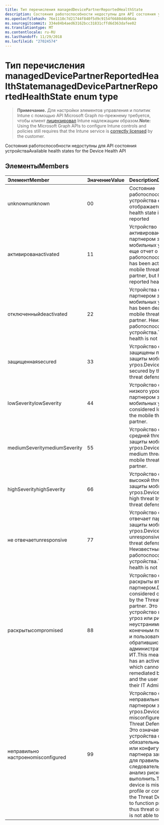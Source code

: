 ```yaml
---
title: Тип перечисления managedDevicePartnerReportedHealthState
description: Состояния работоспособности недоступны для API состояния устройства
ms.openlocfilehash: 76e1110c7d21744f840f5d9c9154f6680d4b964a
ms.sourcegitcommit: 334e84b4aed63162bcc31831cffd6d363dafee02
ms.translationtype: MT
ms.contentlocale: ru-RU
ms.lasthandoff: 11/29/2018
ms.locfileid: "27024574"
---
```

# <a name="manageddevicepartnerreportedhealthstate-enum-type"></a><span data-ttu-id="8dec9-103">Тип перечисления managedDevicePartnerReportedHealthState</span><span class="sxs-lookup"><span data-stu-id="8dec9-103">managedDevicePartnerReportedHealthState enum type</span></span>

> <span data-ttu-id="8dec9-104">**Примечание.** Для настройки элементов управления и политик Intune с помощью API Microsoft Graph по-прежнему требуется, чтобы клиент [лицензировал](https://go.microsoft.com/fwlink/?linkid=839381) Intune надлежащим образом.</span><span class="sxs-lookup"><span data-stu-id="8dec9-104">**Note:** Using the Microsoft Graph APIs to configure Intune controls and policies still requires that the Intune service is [correctly licensed](https://go.microsoft.com/fwlink/?linkid=839381) by the customer.</span></span>

<span data-ttu-id="8dec9-105">Состояния работоспособности недоступны для API состояния устройства</span><span class="sxs-lookup"><span data-stu-id="8dec9-105">Available health states for the Device Health API</span></span>
## <a name="members"></a><span data-ttu-id="8dec9-106">Элементы</span><span class="sxs-lookup"><span data-stu-id="8dec9-106">Members</span></span>
|<span data-ttu-id="8dec9-107">Элемент</span><span class="sxs-lookup"><span data-stu-id="8dec9-107">Member</span></span>|<span data-ttu-id="8dec9-108">Значение</span><span class="sxs-lookup"><span data-stu-id="8dec9-108">Value</span></span>|<span data-ttu-id="8dec9-109">Description</span><span class="sxs-lookup"><span data-stu-id="8dec9-109">Description</span></span>|
|:---|:---|:---|
|<span data-ttu-id="8dec9-110">unknown</span><span class="sxs-lookup"><span data-stu-id="8dec9-110">unknown</span></span>|<span data-ttu-id="8dec9-111">0</span><span class="sxs-lookup"><span data-stu-id="8dec9-111">0</span></span>|<span data-ttu-id="8dec9-112">Состояние работоспособности устройства еще не отображается</span><span class="sxs-lookup"><span data-stu-id="8dec9-112">Device health state is not yet reported</span></span>|
|<span data-ttu-id="8dec9-113">активирован</span><span class="sxs-lookup"><span data-stu-id="8dec9-113">activated</span></span>|<span data-ttu-id="8dec9-114">1</span><span class="sxs-lookup"><span data-stu-id="8dec9-114">1</span></span>|<span data-ttu-id="8dec9-115">Устройство активированного с партнером защиты мобильных угроз, но не еще отчет о работоспособности.</span><span class="sxs-lookup"><span data-stu-id="8dec9-115">Device has been activated by a mobile threat defense partner, but has not yet reported health.</span></span>|
|<span data-ttu-id="8dec9-116">отключенный</span><span class="sxs-lookup"><span data-stu-id="8dec9-116">deactivated</span></span>|<span data-ttu-id="8dec9-117">2</span><span class="sxs-lookup"><span data-stu-id="8dec9-117">2</span></span>|<span data-ttu-id="8dec9-118">Устройства отключен с партнером защиты мобильных угроз.</span><span class="sxs-lookup"><span data-stu-id="8dec9-118">Device has been deactivated by a mobile threat defense partner.</span></span> <span data-ttu-id="8dec9-119">Неизвестный работоспособности устройства.</span><span class="sxs-lookup"><span data-stu-id="8dec9-119">The device health is not known.</span></span>|
|<span data-ttu-id="8dec9-120">защищенная</span><span class="sxs-lookup"><span data-stu-id="8dec9-120">secured</span></span>|<span data-ttu-id="8dec9-121">3</span><span class="sxs-lookup"><span data-stu-id="8dec9-121">3</span></span>|<span data-ttu-id="8dec9-122">Устройство считается защищены партнера защиты мобильных угроз.</span><span class="sxs-lookup"><span data-stu-id="8dec9-122">Device is considered secured by the mobile threat defense partner.</span></span>|
|<span data-ttu-id="8dec9-123">lowSeverity</span><span class="sxs-lookup"><span data-stu-id="8dec9-123">lowSeverity</span></span>|<span data-ttu-id="8dec9-124">4</span><span class="sxs-lookup"><span data-stu-id="8dec9-124">4</span></span>|<span data-ttu-id="8dec9-125">Устройство считается низкого уровня опасности партнером защиты мобильных угроз.</span><span class="sxs-lookup"><span data-stu-id="8dec9-125">Device is considered low threat by the mobile threat defense partner.</span></span>|
|<span data-ttu-id="8dec9-126">mediumSeverity</span><span class="sxs-lookup"><span data-stu-id="8dec9-126">mediumSeverity</span></span>|<span data-ttu-id="8dec9-127">5</span><span class="sxs-lookup"><span data-stu-id="8dec9-127">5</span></span>|<span data-ttu-id="8dec9-128">Устройство считается средней threat партнером защиты мобильных угроз.</span><span class="sxs-lookup"><span data-stu-id="8dec9-128">Device is considered medium threat by the mobile threat defense partner.</span></span>|
|<span data-ttu-id="8dec9-129">highSeverity</span><span class="sxs-lookup"><span data-stu-id="8dec9-129">highSeverity</span></span>|<span data-ttu-id="8dec9-130">6</span><span class="sxs-lookup"><span data-stu-id="8dec9-130">6</span></span>|<span data-ttu-id="8dec9-131">Устройство считается высокой threat партнером защиты мобильных угроз.</span><span class="sxs-lookup"><span data-stu-id="8dec9-131">Device is considered high threat by the mobile threat defense partner.</span></span>|
|<span data-ttu-id="8dec9-132">не отвечает</span><span class="sxs-lookup"><span data-stu-id="8dec9-132">unresponsive</span></span>|<span data-ttu-id="8dec9-133">7</span><span class="sxs-lookup"><span data-stu-id="8dec9-133">7</span></span>|<span data-ttu-id="8dec9-134">Устройство считается не отвечает партнером защиты мобильных угроз.</span><span class="sxs-lookup"><span data-stu-id="8dec9-134">Device is considered unresponsive by the mobile threat defense partner.</span></span> <span data-ttu-id="8dec9-135">Неизвестный работоспособности устройства.</span><span class="sxs-lookup"><span data-stu-id="8dec9-135">The device health is not known.</span></span>|
|<span data-ttu-id="8dec9-136">раскрыты</span><span class="sxs-lookup"><span data-stu-id="8dec9-136">compromised</span></span>|<span data-ttu-id="8dec9-137">8</span><span class="sxs-lookup"><span data-stu-id="8dec9-137">8</span></span>|<span data-ttu-id="8dec9-138">Устройство считается раскрыты вторжений партнером.</span><span class="sxs-lookup"><span data-stu-id="8dec9-138">Device is considered compromised by the Threat Defense partner.</span></span> <span data-ttu-id="8dec9-139">Это означает, устройство имеет active угроз или риск, который неустранимых легко конечным пользователем и пользователя, обратившись администратор свои ИТ.</span><span class="sxs-lookup"><span data-stu-id="8dec9-139">This means the device has an active Threat or Risk which cannot be easily remediated by the end user and the user should contact their IT Admin.</span></span>|
|<span data-ttu-id="8dec9-140">неправильно настроено</span><span class="sxs-lookup"><span data-stu-id="8dec9-140">misconfigured</span></span>|<span data-ttu-id="8dec9-141">9</span><span class="sxs-lookup"><span data-stu-id="8dec9-141">9</span></span>|<span data-ttu-id="8dec9-142">Устройство считается неправильно настроено с партнером защита от угроз.</span><span class="sxs-lookup"><span data-stu-id="8dec9-142">Device is considered misconfigured with the Threat Defense partner.</span></span> <span data-ttu-id="8dec9-143">Это означает, что устройства отсутствует обязательный профиль или конфигурации для партнера зашиты угрозы для правильной и, следовательно, угроз или анализ рисков не сможет выполнить.</span><span class="sxs-lookup"><span data-stu-id="8dec9-143">This means the device is missing a required profile or configuration for the Threat Defense Partner to function properly and is thus threat or risk analysis is not able to complete.</span></span>|



